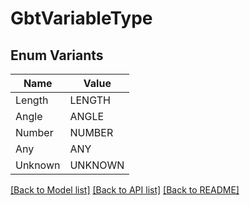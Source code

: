# GbtVariableType

## Enum Variants

| Name | Value |
|---- | -----|
| Length | LENGTH |
| Angle | ANGLE |
| Number | NUMBER |
| Any | ANY |
| Unknown | UNKNOWN |


[[Back to Model list]](../README.md#documentation-for-models) [[Back to API list]](../README.md#documentation-for-api-endpoints) [[Back to README]](../README.md)



